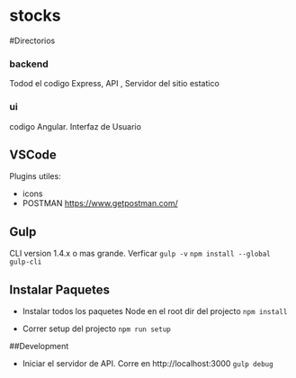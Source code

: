 # stocks

#Directorios

### backend
Todod el codigo Express, API , Servidor del sitio estatico

### ui
codigo Angular. Interfaz de Usuario


## VSCode 
Plugins utiles:
* icons
*  POSTMAN https://www.getpostman.com/

## Gulp

CLI version 1.4.x o mas grande. Verficar `gulp -v`
`npm install --global gulp-cli`


## Instalar Paquetes
* Instalar todos los paquetes Node en el root dir del projecto
`npm install`

* Correr setup del projecto
`npm run setup`

##Development

* Iniciar el servidor de API. Corre en http://localhost:3000
`gulp debug`

